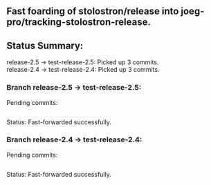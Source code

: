 ## Fast foarding of stolostron/release into joeg-pro/tracking-stolostron-release.

## Status Summary:

release-2.5 -> test-release-2.5: Picked up 3 commits.  
release-2.4 -> test-release-2.4: Picked up 3 commits.  

### Branch release-2.5 -> test-release-2.5:

Pending commits:

```
```

Status: Fast-forwarded successfully.

### Branch release-2.4 -> test-release-2.4:

Pending commits:

```
```

Status: Fast-forwarded successfully.
